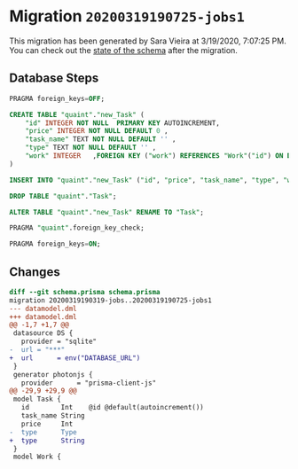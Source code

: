 # Migration `20200319190725-jobs1`

This migration has been generated by Sara Vieira at 3/19/2020, 7:07:25 PM.
You can check out the [state of the schema](./schema.prisma) after the migration.

## Database Steps

```sql
PRAGMA foreign_keys=OFF;

CREATE TABLE "quaint"."new_Task" (
    "id" INTEGER NOT NULL  PRIMARY KEY AUTOINCREMENT,
    "price" INTEGER NOT NULL DEFAULT 0 ,
    "task_name" TEXT NOT NULL DEFAULT '' ,
    "type" TEXT NOT NULL DEFAULT '' ,
    "work" INTEGER   ,FOREIGN KEY ("work") REFERENCES "Work"("id") ON DELETE SET NULL ON UPDATE CASCADE
) 

INSERT INTO "quaint"."new_Task" ("id", "price", "task_name", "type", "work") SELECT "id", "price", "task_name", "type", "work" FROM "quaint"."Task"

DROP TABLE "quaint"."Task";

ALTER TABLE "quaint"."new_Task" RENAME TO "Task";

PRAGMA "quaint".foreign_key_check;

PRAGMA foreign_keys=ON;
```

## Changes

```diff
diff --git schema.prisma schema.prisma
migration 20200319190319-jobs..20200319190725-jobs1
--- datamodel.dml
+++ datamodel.dml
@@ -1,7 +1,7 @@
 datasource DS {
   provider = "sqlite"
-  url = "***"
+  url      = env("DATABASE_URL")
 }
 generator photonjs {
   provider      = "prisma-client-js"
@@ -29,9 +29,9 @@
 model Task {
   id        Int    @id @default(autoincrement())
   task_name String
   price     Int
-  type      Type
+  type      String
 }
 model Work {
```


